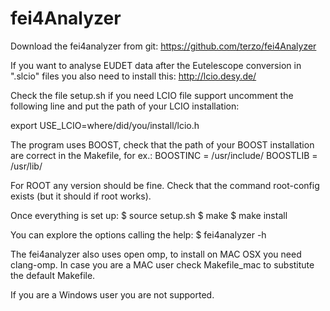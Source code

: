 fei4Analyzer
============
Download the fei4analyzer from git: https://github.com/terzo/fei4Analyzer

If you want to analyse EUDET data after the Eutelescope conversion in ".slcio" files you also need to install this:
http://lcio.desy.de/

Check the file setup.sh if you need LCIO file support uncomment the following line and put the path of your LCIO installation:

export USE_LCIO=where/did/you/install/lcio.h

The program uses BOOST, check that the path of your BOOST installation are correct in the Makefile, for ex.:
BOOSTINC = /usr/include/
BOOSTLIB = /usr/lib/

For ROOT any version should be fine. Check that the command root-config exists (but it should if root works).

Once everything is set up:
$ source setup.sh
$ make
$ make install

You can explore the options calling the help:
$ fei4analyzer -h

The fei4analyzer also uses open omp, to install on MAC OSX you need clang-omp. In case you are a MAC user check Makefile_mac to substitute the default Makefile.

If you are a Windows user you are not supported.
